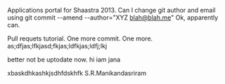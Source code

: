 Applications portal for Shaastra 2013. 
Can I change git author and email using git commit --amend --author="XYZ <blah@blah.me>" 
Ok, apparently can. 


Pull requets tutorial. 
One more commit. 
One more.
as;dfjas;lfkjasd;fkjas;ldfkjas;ldfj;lkj

better not be uptodate now.
hi iam jana

xbaskdhkashkjsdhfdskhfk
S.R.Manikandasriram

